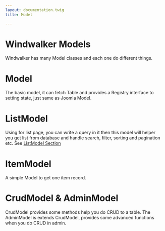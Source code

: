 ```yaml
---
layout: documentation.twig
title: Model

---
```


# Windwalker Models

Windwalker has many Model classes and each one do different things.

# Model

The basic model, it can fetch Table and provides a Registry interface to setting state, just same as Joomla Model.

# ListModel

Using for list page, you can write a query in it then this model will helper you get list from database and handle
 search, filter, sorting and pagination etc. See [ListModel Section](model-list.md)

# ItemModel

A simple Model to get one item record.

# CrudModel & AdminModel

CrudModel provides some methods help you do CRUD to a table. The AdminModel is extends CrudModel, provides some advanced
 functions when you do CRUD in admin.
